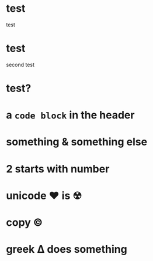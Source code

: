 # test
test


# test
second test

# test?

# a `code block` in the header


# something & something else

# 2 starts with number


# unicode ♥ is ☢

# copy ©

# greek ∆ does something